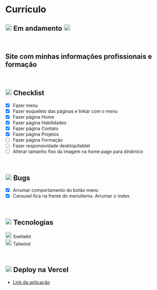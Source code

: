 # Currículo

## <img src="https://cdn-icons-png.flaticon.com/24/595/595067.png" width="20" /> Em andamento <img src="https://cdn-icons-png.flaticon.com/24/595/595067.png" width="20" />

</br>

## Site com minhas informações profissionais e formação

</br>

## <img src="https://cdn-icons-png.flaticon.com/24/2666/2666505.png" width="20" /> Checklist

- [x] Fazer menu
- [x] Fazer esqueleto das páginas e linkar com o menu
- [x] Fazer página Home
- [x] Fazer página Habilidades
- [x] Fazer página Contato
- [x] Fazer página Projetos
- [ ] Fazer página Formação
- [ ] Fazer responsividade desktop/tablet
- [ ] Alterar tamanho fixo da imagem na home page para dinâmico

</br>

## <img src="https://cdn-icons-png.flaticon.com/24/3095/3095113.png" width="20" /> Bugs

- [x] Arrumar comportamento do botão menu
- [x] Carousel fica na frente do menuItems. Arrumar z-index.

</br>

## <img src="https://cdn-icons-png.flaticon.com/24/2276/2276313.png" width="20" /> Tecnologias

<img src="https://svelte.dev/favicon.png" width="20"> Sveltekit
</br>
<img src="https://avatars.githubusercontent.com/u/67109815?s=280&v=4" width="20"> Tailwind

</br>

## <img src="https://cdn-icons-png.flaticon.com/24/5050/5050273.png" width="20" /> Deploy na Vercel

- [Link da aplicação](https://curriculo-ana-rho.vercel.app/)
